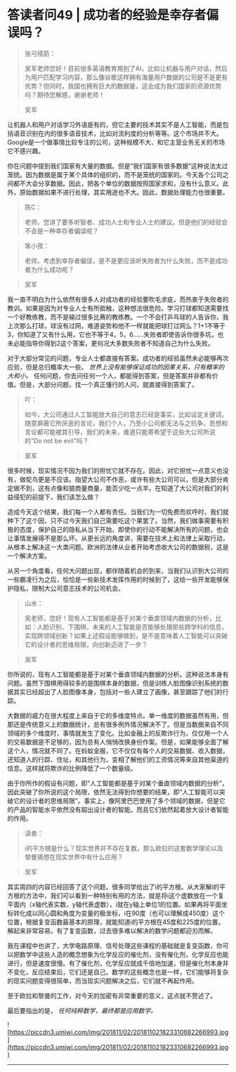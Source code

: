 # 答读者问49 | 成功者的经验是幸存者偏误吗？

> 张弓搭箭：
> 
> 吴军老师您好！目前很多英语教育用到了AI，比如让机器与用户对话，然后为用户匹配学习内容，那么像谷歌这样拥有海量用户数据的公司是不是更有优势？但同时，我国也拥有巨大的数据量，这会成为我们国家的资源优势吗？期待您解惑，谢谢老师！

> 吴军

让机器人和用户对话学习外语是有的，但它主要的技术其实不是人工智能，而是包括语音识别在内的很多语音技术，比如对流利度的分析等等。这个市场并不大。Google是一个做事情比较专注的公司，这种规模不大、和它主营业务无关的市场它不感兴趣。

你在问题中提到我们国家有大量的数据。但是“我们国家有很多数据”这种说法太过笼统。因为数据是属于某个具体的组织的，而不是笼统的国家的。今天各个公司之间都不大会分享数据。因此，把各个单位的数据按照国家求和，没有什么意义。此外，原始数据如果不进行处理，其实用途也不大。因此，数据处理能力也很重要。

> 陈C：
> 
> 老师，您讲了要多听智者、成功人士和专业人士的建议。但是他们的经验会不会是一种幸存者偏误呢？

> 笨小孩：
> 
> 老师，考虑到幸存者偏误，是不是更应该听失败者为什么失败，而不是成功者为什么成功呢？

> 吴军

我一直不明白为什么依然有很多人对成功者的经验要吹毛求疵，而热衷于失败者的教训。如果是因为对专业人士有所抵触，这种想法很危险。学习打球都知道需要找一个好教练教，而不是输过很多比赛的教练教。一个不会打乒乓球的人告诉你，我上次那么打球，球没有过网，难道姿势和他不一样就能把球打过网么？1+1不等于3，你知道了又有什么用，它也不等于4，5，6……失败者即使告诉你很多坑，也未必能指导你得到2这个答案，更何况大多数失败者不知道自己为什么失败。

对于大部分常见的问题，专业人士都直接有答案。成功者的经验虽然未必能够再次应验，但是总归概率大一些。 *世界上没有能够保证成功的因果关系，只有概率的大和小。* 任何问题，你去问任何一个人，都能得到答案，但是答案并非都有价值。但是，大部分问题，找一个真正懂行的人问，就直接得到答案了。

> 吖：
> 
> 如今，大公司通过人工智能放大自己的意志已经是事实，比如设定关键词，随意屏蔽它所厌恶的言论，我们个人，乃至小公司都无法与之抗争，思想和言论都可能被其引导，我们的未来，难道只能寄希望于这些大公司所说的“Do not be evil”吗？

> 吴军

很多时候，现实情况不因为我们的担忧它就不存在。因此，对它担忧一点意义也没有，做鸵鸟更是不应该。指望大公司不作恶，或许有些大公司可以，但是大部分肯定做不到，这有点像和狼商量商量，能否少吃一点羊。在知道了大公司对我们的利益侵犯的前提下，我们该怎么做？

造成今天这个结果，我们每一个人都有责任。当我们为一切免费而欢呼时，我们就种下了这个因，只不过今天我们自己需要吃这个果罢了。当然，我们做事需要有积极的态度，保护自己的隐私从当下开始，即使你的行动不能解决所有的问题，也会让事情发展得不是那么坏。从更长远的角度讲，需要在技术上和法律上采取行动，从根本上解决这一大类问题。欧洲的法律从业者开始考虑收大公司的数据税，这是一个解决方案。

从另一个角度看，任何大问题出现，都伴随着机会的到来，当我们认识到大公司的一些霸凌行为之后，恰恰是一些新技术发挥作用的时候到了，这给一些开发能够保护隐私，限制大公司意志技术的公司机会。

> 山水：
> 
> 吴老师，您好！现有人工智能都是基于对某个垂直领域内数据的分析，比如：人脸识别、下围棋，未来的人工智能是否能够处理那些跨学科的信息，实现跨领域创新？如果上述假设能够做到，是不是意味着人工智能可以突破它的设计者的思维局限，向创新迈进了一步？

> 吴军

你所说的，现有人工智能都是基于对某个垂直领域内数据的分析。这种说法本身有问题。虽然下围棋用得较多的是围棋本身的数据，但是训练人脸图像识别系统的数据其实已经超出了人脸图像本身，包括对一些人建立了画像，甚至跟踪了他们的行踪。

大数据的威力在很大程度上来自于它的多维度特点。单一维度的数据虽然有用，但那还是传统意义上的数据统计，总有很多例外情况解决不了。但是当数据来自不同领域的多个维度时，事情就发生了变化。比如金融上的反欺诈行为，仅仅用一个人的交易数据是不足够的，因为总有人悄悄改换身份作案。但是，如果能够全面了解这个人，情况就不同了。在蚂蚁金服，它不仅仅有每个人的交易数据、收入数据，还知道人的行踪、住址，和其他行为，变相了解他们的工资情况等来自其他渠道的信息。这样就将欺诈的比例降低了一个数量级。

由于你所作的假设有问题，即“人工智能都是基于对某个垂直领域内数据的分析”，因此突破了你所说的这个局限，依然无法得到你想要的结果，即“人工智能可以突破它的设计者的思维局限”。事实上，像阿里巴巴使用了多个领域的数据，但是它的产品的智能水平依然没有超出设计者的智能。而且它们依然起着放大设计者智能的作用。

> 读者：
> 
>  i的平方根是什么？现实世界并不存在复数，那么欧拉的这套数学理论以及黎曼猜想在现实世界中有什么应用？

> 吴军

其实周四的内容已经回答了这个问题。很多同学给出了i的平方根。从大家解i的平方根的方法中，我们可以看到一种特别有用的方法，就是将i这个虚数放在一个复平面内（x轴代表实数，y轴代表虚数），i就在y轴上单位1的位置。如果再将平面坐标转化成以同心圆和角度为变量的极坐标，i在90度（也可以理解成450度）这个位置，根据复变函数最基本的原理，就能知道i的平方根在45度和225度的位置，解起来非常容易。有了复变函数，过去很多难以解决的数学问题都迎刃而解。

我在课程中也讲了，大学电路原理、信号处理这些课程的基础就是复变函数，你可以把数学中这些人造的概念想象为化学反应的催化剂，没有催化剂，化学反应也能进行，但是速度很慢。有了催化剂，化学反应就成千倍地加速，但是催化剂本身并不变化，反应结束后，它们还是自己。数学的这些概念也是一样，它们能够将复杂的现实问题变得很简单，而当现实问题解决之后，它们就不再起作用。

至于欧拉和黎曼的工作，对今天的加密有非常重要的意义，这点就不赘述了。

最后要指出的是， *任何纯粹数学，最终都是应用数学。*

![https://piccdn3.umiwi.com/img/201811/02/201811021823310682266993.jpg](https://piccdn3.umiwi.com/img/201811/02/201811021823310682266993.jpg)

---
